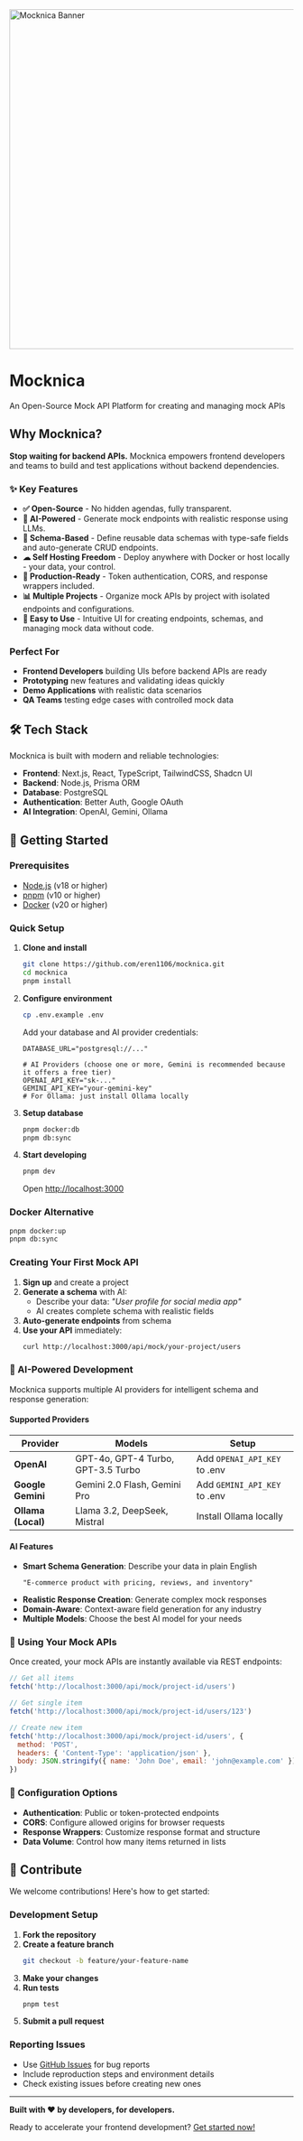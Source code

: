 
<img width="1474" height="602" alt="Mocknica Banner" src="https://github.com/user-attachments/assets/6cc307c9-50e3-4500-8e29-b97d87f2cb7e" />

# Mocknica 

An Open-Source Mock API Platform for creating and managing mock APIs

## Why Mocknica?

**Stop waiting for backend APIs.** Mocknica empowers frontend developers and teams to build and test applications without backend dependencies.

### ✨ Key Features

- **✅ Open-Source** - No hidden agendas, fully transparent.
- **🤖 AI-Powered** - Generate mock endpoints with realistic response using LLMs.
- **📝 Schema-Based** - Define reusable data schemas with type-safe fields and auto-generate CRUD endpoints.
- **☁ Self Hosting Freedom** - Deploy anywhere with Docker or host locally - your data, your control.
- **🔐 Production-Ready** - Token authentication, CORS, and response wrappers included.
- **📊 Multiple Projects** - Organize mock APIs by project with isolated endpoints and configurations.
- **🎨 Easy to Use** - Intuitive UI for creating endpoints, schemas, and managing mock data without code. 

### Perfect For

- **Frontend Developers** building UIs before backend APIs are ready
- **Prototyping** new features and validating ideas quickly
- **Demo Applications** with realistic data scenarios
- **QA Teams** testing edge cases with controlled mock data

## 🛠️ Tech Stack
Mocknica is built with modern and reliable technologies:

- **Frontend**: Next.js, React, TypeScript, TailwindCSS, Shadcn UI
- **Backend**: Node.js, Prisma ORM
- **Database**: PostgreSQL
- **Authentication**: Better Auth, Google OAuth
- **AI Integration**: OpenAI, Gemini, Ollama

## 🚀 Getting Started

### Prerequisites

- [Node.js](https://nodejs.org/en/download) (v18 or higher)
- [pnpm](https://pnpm.io) (v10 or higher)
- [Docker](https://docs.docker.com/engine/install/) (v20 or higher)

### Quick Setup

1. **Clone and install**
   ```bash
   git clone https://github.com/eren1106/mocknica.git
   cd mocknica
   pnpm install
   ```

2. **Configure environment**
   ```bash
   cp .env.example .env
   ```
   
   Add your database and AI provider credentials:
   ```env
   DATABASE_URL="postgresql://..."
   
   # AI Providers (choose one or more, Gemini is recommended because it offers a free tier)
   OPENAI_API_KEY="sk-..."
   GEMINI_API_KEY="your-gemini-key"
   # For Ollama: just install Ollama locally
   ```

3. **Setup database**
   ```bash
   pnpm docker:db
   pnpm db:sync
   ```

4. **Start developing**
   ```bash
   pnpm dev
   ```
   
   Open [http://localhost:3000](http://localhost:3000)

### Docker Alternative

```bash
pnpm docker:up
pnpm db:sync
```

### Creating Your First Mock API

1. **Sign up** and create a project
2. **Generate a schema** with AI:
   - Describe your data: *"User profile for social media app"*
   - AI creates complete schema with realistic fields
3. **Auto-generate endpoints** from schema
4. **Use your API** immediately:
   ```bash
   curl http://localhost:3000/api/mock/your-project/users
   ```

### 🤖 AI-Powered Development

Mocknica supports multiple AI providers for intelligent schema and response generation:

#### Supported Providers

| Provider | Models | Setup |
|----------|--------|-------|
| **OpenAI** | GPT-4o, GPT-4 Turbo, GPT-3.5 Turbo | Add `OPENAI_API_KEY` to .env |
| **Google Gemini** | Gemini 2.0 Flash, Gemini Pro | Add `GEMINI_API_KEY` to .env |
| **Ollama (Local)** | Llama 3.2, DeepSeek, Mistral | Install Ollama locally |

#### AI Features

- **Smart Schema Generation**: Describe your data in plain English
  ```text
  "E-commerce product with pricing, reviews, and inventory"
  ```
- **Realistic Response Creation**: Generate complex mock responses
- **Domain-Aware**: Context-aware field generation for any industry
- **Multiple Models**: Choose the best AI model for your needs

### 📡 Using Your Mock APIs

Once created, your mock APIs are instantly available via REST endpoints:

```javascript
// Get all items
fetch('http://localhost:3000/api/mock/project-id/users')

// Get single item
fetch('http://localhost:3000/api/mock/project-id/users/123')

// Create new item
fetch('http://localhost:3000/api/mock/project-id/users', {
  method: 'POST',
  headers: { 'Content-Type': 'application/json' },
  body: JSON.stringify({ name: 'John Doe', email: 'john@example.com' })
})
```

### 🔧 Configuration Options

- **Authentication**: Public or token-protected endpoints
- **CORS**: Configure allowed origins for browser requests
- **Response Wrappers**: Customize response format and structure
- **Data Volume**: Control how many items returned in lists

## 🤝 Contribute

We welcome contributions! Here's how to get started:

### Development Setup

1. **Fork the repository**
2. **Create a feature branch**
   ```bash
   git checkout -b feature/your-feature-name
   ```
3. **Make your changes**
4. **Run tests**
   ```bash
   pnpm test
   ```
5. **Submit a pull request**

### Reporting Issues

- Use [GitHub Issues](https://github.com/eren1106/mocknica/issues) for bug reports
- Include reproduction steps and environment details
- Check existing issues before creating new ones

---

**Built with ❤️ by developers, for developers.**

Ready to accelerate your frontend development? [Get started now!](https://github.com/eren1106/mocknica)
